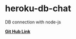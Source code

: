 # heroku-db-chat
DB connection with node-js

**[Git Hub Link ](https://github.com/rstag/heroku-db-chat)**
